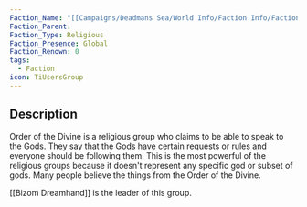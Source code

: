 ```yaml
---
Faction_Name: "[[Campaigns/Deadmans Sea/World Info/Faction Info/Factions/Major/Order of the Divine]]"
Faction_Parent: 
Faction_Type: Religious
Faction_Presence: Global
Faction_Renown: 0
tags:
  - Faction
icon: TiUsersGroup
---
```

## Description
Order of the Divine is a religious group who claims to be able to speak to the Gods. They say that the Gods have certain requests or rules and everyone should be following them. This is the most powerful of the religious groups because it doesn't represent any specific god or subset of gods. Many people believe the things from the Order of the Divine. 


[[Bizom Dreamhand]] is the leader of this group. 